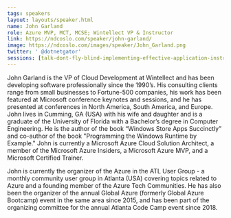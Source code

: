 ```yaml
---
tags: speakers
layout: layouts/speaker.html
name: John Garland
role: Azure MVP, MCT, MCSE; Wintellect VP & Instructor
link: https://ndcoslo.com/speaker/john-garland/
image: https://ndcoslo.com/images/speaker/John_Garland.png
twitter: ' @dotnetgator'
sessions: [talk-dont-fly-blind-implementing-effective-application-instrumentation-with-azure-application-insights]
---
```

John Garland is the VP of Cloud Development at Wintellect and has been developing software professionally since the 1990’s. His consulting clients range from small businesses to Fortune-500 companies, his work has been featured at Microsoft conference keynotes and sessions, and he has presented at conferences in North America, South America, and Europe. John lives in Cumming, GA (USA) with his wife and daughter and is a graduate of the University of Florida with a Bachelor’s degree in Computer Engineering. He is the author of the book “Windows Store Apps Succinctly” and co-author of the book "Programming the Windows Runtime by Example." John is currently a Microsoft Azure Cloud Solution Architect, a member of the Microsoft Azure Insiders, a Microsoft Azure MVP, and a Microsoft Certified Trainer.

John is currently the organizer of the Azure in the ATL User Group - a monthly community user group in Atlanta (USA) covering topics related to Azure and a founding member of the Azure Tech Communities. He has also been the organizer of the annual Global Azure (formerly Global Azure Bootcamp) event in the same area since 2015, and has been part of the organizing committee for the annual Atlanta Code Camp event since 2018.